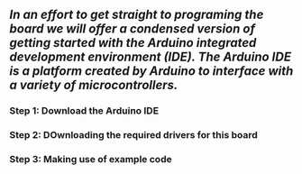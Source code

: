 ## *In an effort to get straight to programing the board we will offer a condensed version of getting started with the Arduino integrated development environment (IDE). The Arduino IDE is a platform created by Arduino to interface with a variety of microcontrollers.*

### Step 1: Download the Arduino IDE
### Step 2: DOwnloading the required drivers for this board
### Step 3: Making use of example code
